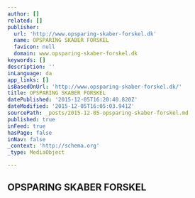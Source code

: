 ```yaml
---
author: []
related: []
publisher:
  url: 'http://www.opsparing-skaber-forskel.dk'
  name: OPSPARING SKABER FORSKEL
  favicon: null
  domain: www.opsparing-skaber-forskel.dk
keywords: []
description: ''
inLanguage: da
app_links: []
isBasedOnUrl: 'http://www.opsparing-skaber-forskel.dk/'
title: OPSPARING SKABER FORSKEL
datePublished: '2015-12-05T16:20:40.820Z'
dateModified: '2015-12-05T16:05:03.941Z'
sourcePath: _posts/2015-12-05-opsparing-skaber-forskel.md
published: true
inFeed: true
hasPage: false
inNav: false
_context: 'http://schema.org'
_type: MediaObject

---
```

<article style=""><h1>OPSPARING SKABER FORSKEL</h1><p></p></article>
